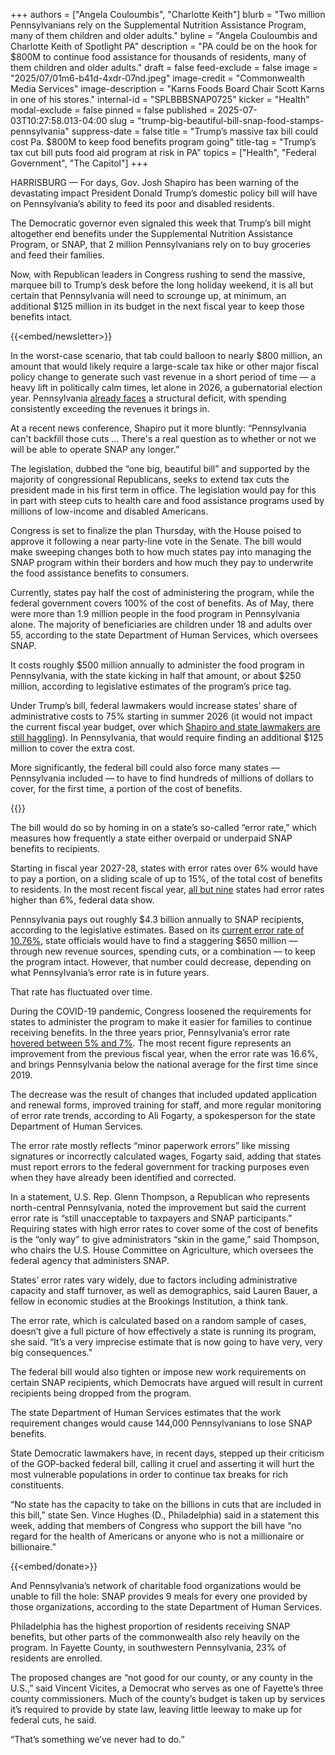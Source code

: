 +++
authors = ["Angela Couloumbis", "Charlotte Keith"]
blurb = "Two million Pennsylvanians rely on the Supplemental Nutrition Assistance Program, many of them children and older adults."
byline = "Angela Couloumbis and Charlotte Keith of Spotlight PA"
description = "PA could be on the hook for $800M to continue food assistance for thousands of residents, many of them children and older adults."
draft = false
feed-exclude = false
image = "2025/07/01m6-b41d-4xdr-07nd.jpeg"
image-credit = "Commonwealth Media Services"
image-description = "Karns Foods Board Chair Scott Karns in one of his stores."
internal-id = "SPLBBBSNAP0725"
kicker = "Health"
modal-exclude = false
pinned = false
published = 2025-07-03T10:27:58.013-04:00
slug = "trump-big-beautiful-bill-snap-food-stamps-pennsylvania"
suppress-date = false
title = "Trump’s massive tax bill could cost Pa. $800M to keep food benefits program going"
title-tag = "Trump’s tax cut bill puts food aid program at risk in PA"
topics = ["Health", "Federal Government", "The Capitol"]
+++

HARRISBURG — For days, Gov. Josh Shapiro has been warning of the devastating impact President Donald Trump’s domestic policy bill will have on Pennsylvania’s ability to feed its poor and disabled residents.

The Democratic governor even signaled this week that Trump’s bill might altogether<strong> </strong>end benefits under the Supplemental Nutrition Assistance Program, or SNAP, that 2 million Pennsylvanians rely on to buy groceries and feed their families.

Now, with Republican leaders in Congress rushing to send the massive, marquee bill to Trump’s desk before the long holiday weekend, it is all but certain that Pennsylvania will need to scrounge up, at minimum, an additional $125 million in its budget in the next fiscal year to keep those benefits intact.

{{<embed/newsletter>}}

In the worst-case scenario, that tab could balloon to nearly $800 million, an amount that would likely require a large-scale tax hike or other major fiscal policy change to generate such vast revenue in a short period of time — a heavy lift in politically calm times, let alone in 2026, a gubernatorial election year. Pennsylvania <a href="https://www.spotlightpa.org/news/2025/06/pennsylvania-budget-deadline-missed-shapiro-spending-cuts/">already faces</a> a structural deficit, with spending consistently exceeding the revenues it brings in.

At a recent news conference, Shapiro put it more bluntly: “Pennsylvania can&#39;t backfill those cuts … There&#39;s a real question as to whether or not we will be able to operate SNAP any longer.”

The legislation, dubbed the “one big, beautiful bill” and supported by the majority of congressional Republicans, seeks to extend tax cuts the president made in his first term in office. The legislation would pay for this in part with steep cuts to health care and food assistance programs used by millions of low-income and disabled Americans.

Congress is set to finalize the plan Thursday, with the House poised to approve it following a near party-line vote in the Senate. The bill would make sweeping changes both to how much states pay into managing the SNAP program within their borders and how much they pay to underwrite the food assistance benefits to consumers.

Currently, states pay half the cost of administering the program, while the federal government covers 100% of the cost of benefits. As of May, there were more than 1.9 million people in the food program in Pennsylvania alone. The majority of beneficiaries are children under 18 and adults over 55, according to the state Department of Human Services, which oversees SNAP.

It costs roughly $500 million annually to administer the food program in Pennsylvania, with the state kicking in half that amount, or about $250 million, according to legislative estimates of the program’s price tag.

Under Trump’s bill, federal lawmakers would increase states’ share of administrative costs to 75% starting in summer 2026 (it would not impact the current fiscal year budget, over which <a href="https://www.spotlightpa.org/news/2025/06/pennsylvania-budget-deadline-missed-shapiro-spending-cuts/">Shapiro and state lawmakers are still haggling</a>). In Pennsylvania, that would require finding an additional $125 million to cover the extra cost.

More significantly, the federal bill could also force many states — Pennsylvania included — to have to find hundreds of millions of dollars to cover, for the first time, a portion of the cost of benefits.

{{<flourish src="visualisation/24056185" >}}

The bill would do so by homing in on a state’s so-called “error rate,” which measures how frequently a state either overpaid or underpaid SNAP benefits to recipients.

Starting in fiscal year 2027-28, states with error rates over 6% would have to pay a portion, on a sliding scale of up to 15%, of the total cost of benefits to residents. In the most recent fiscal year, <a href="https://fns-prod.azureedge.us/sites/default/files/resource-files/snap-fy24QC-PER.pdf">all but nine</a> states had error rates higher than 6%, federal data show.

Pennsylvania pays out roughly $4.3 billion annually to SNAP recipients, according to the legislative estimates. Based on its <a href="https://fns-prod.azureedge.us/sites/default/files/resource-files/snap-fy24QC-PER.pdf">current error rate of 10.76%</a>, state officials would have to find a staggering $650 million — through new revenue sources, spending cuts, or a combination — to keep the program intact. However, that number could decrease, depending on what Pennsylvania’s error rate is in future years.

That rate has fluctuated over time.

During the COVID-19 pandemic, Congress loosened the requirements for states to administer the program to make it easier for families to continue receiving benefits. In the three years prior, Pennsylvania’s error rate <a href="https://www.fns.usda.gov/snap/qc/per">hovered between 5% and 7%</a>. The most recent figure represents an improvement from the previous fiscal year, when the error rate was 16.6%, and brings Pennsylvania below the national average for the first time since 2019.

The decrease was the result of changes that included updated application and renewal forms, improved training for staff, and more regular monitoring of error rate trends, according to Ali Fogarty, a spokesperson for the state Department of Human Services.

The error rate mostly reflects “minor paperwork errors” like missing signatures or incorrectly calculated wages, Fogarty said, adding that states must report errors to the federal government for tracking purposes even when they have already been identified and corrected.

In a statement, U.S. Rep. Glenn Thompson, a Republican who represents north-central Pennsylvania, noted the improvement but said the current error rate is “still unacceptable to taxpayers and SNAP participants.” Requiring states with high error rates to cover some of the cost of benefits is the “only way” to give administrators “skin in the game,” said Thompson, who chairs the U.S. House Committee on Agriculture, which oversees the federal agency that administers SNAP.

States’ error rates vary widely, due to factors including administrative capacity and staff turnover, as well as demographics, said Lauren Bauer, a fellow in economic studies at the Brookings Institution, a think tank.

The error rate, which is calculated based on a random sample of cases, doesn’t give a full picture of how effectively a state is running its program, she said. “It’s a very imprecise estimate that is now going to have very, very big consequences.”

The federal bill would also tighten or impose new work requirements on certain SNAP recipients, which Democrats have argued will result in current recipients being dropped from the program.

The state Department of Human Services estimates that the work requirement changes would cause 144,000 Pennsylvanians to lose SNAP benefits.

State Democratic lawmakers have, in recent days, stepped up their criticism of the GOP-backed federal bill, calling it cruel and asserting it will hurt the most vulnerable populations in order to continue tax breaks for rich constituents.

“No state has the capacity to take on the billions in cuts that are included in this bill,” state Sen. Vince Hughes (D., Philadelphia) said in a statement this week, adding that members of Congress who support the bill have “no regard for the health of Americans or anyone who is not a millionaire or billionaire.”

{{<embed/donate>}}

And Pennsylvania’s network of charitable food organizations would be unable to fill the hole: SNAP provides 9 meals for every one provided by those organizations, according to the state Department of Human Services.

Philadelphia has the highest proportion of residents receiving SNAP benefits, but other parts of the commonwealth also rely heavily on the program. In Fayette County, in southwestern Pennsylvania, 23% of residents are enrolled.

The proposed changes are “not good for our county, or any county in the U.S.,” said Vincent Vicites, a Democrat who serves as one of Fayette’s three county commissioners. Much of the county’s budget is taken up by services it’s required to provide by state law, leaving little leeway to make up for federal cuts, he said.

“That’s something we’ve never had to do.”

